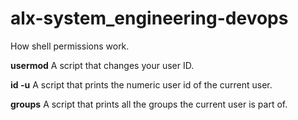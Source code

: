# alx-system_engineering-devops
How shell permissions work.

**usermod** A script that changes your user ID.

**id -u** A script that prints the numeric user id of the current user.

**groups** A script that prints all the groups the current user is part of.
 


